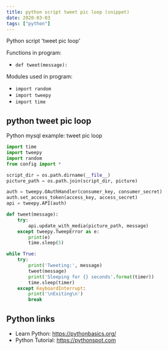 ```yaml
---
title: python script tweet pic loop (snippet)
date: 2020-03-03
tags: ["python"]
---
```

Python script 'tweet pic loop'

Functions in program: 
* `def tweet(message):`

Modules used in program: 
* `import random`
* `import tweepy`
* `import time`

## python tweet pic loop

Python mysql example: tweet pic loop

```python
import time
import tweepy
import random
from config import *

script_dir = os.path.dirname(__file__)
picture_path = os.path.join(script_dir, picture)

auth = tweepy.OAuthHandler(consumer_key, consumer_secret)
auth.set_access_token(access_key, access_secret)
api = tweepy.API(auth)

def tweet(message):
    try:
        api.update_with_media(picture_path, message)
    except tweepy.TweepError as e:
        print(e)
        time.sleep(5)

while True:
    try:
        print('Tweeting:', message)
        tweet(message)
        print('Sleeping for {} seconds'.format(timer))
        time.sleep(timer)
    except KeyboardInterrupt:
        print('\nExiting\n')
        break


```

## Python links

- Learn Python: https://pythonbasics.org/
- Python Tutorial: https://pythonspot.com

